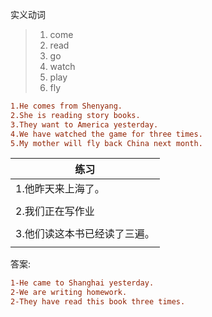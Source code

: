 实义动词

> 1. come 
> 2. read
> 3.  go
> 4.  watch
> 5.  play
> 6.  fly

```ini
1.He comes from Shenyang.
2.She is reading story books.
3.They want to America yesterday.
4.We have watched the game for three times.
5.My mother will fly back China next month.
```

| 练习                         |
| ---------------------------- |
| 1.他昨天来上海了。           |
|                              |
| 2.我们正在写作业             |
|                              |
| 3.他们读这本书已经读了三遍。 |
|                              |

答案:

```ini
1-He came to Shanghai yesterday.
2-We are writing homework.
2-They have read this book three times.
```

